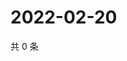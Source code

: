 # 2022-02-20

共 0 条

<!-- BEGIN WEIBO -->
<!-- 最后更新时间 Sun Feb 20 2022 06:09:01 GMT+0800 (China Standard Time) -->

<!-- END WEIBO -->
